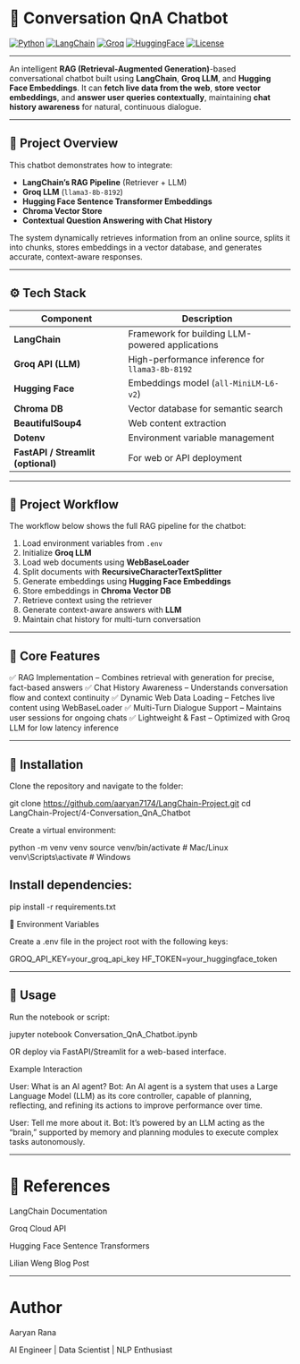 # 🧠 Conversation QnA Chatbot

[![Python](https://img.shields.io/badge/Python-3.10-blue)](https://www.python.org/)
[![LangChain](https://img.shields.io/badge/LangChain-v0.1.0-orange)](https://python.langchain.com/)
[![Groq](https://img.shields.io/badge/Groq-LLM-green)](https://www.groq.com/)
[![HuggingFace](https://img.shields.io/badge/HuggingFace-Embeddings-purple)](https://huggingface.co/)
[![License](https://img.shields.io/badge/License-MIT-lightgrey)](LICENSE)

---

An intelligent **RAG (Retrieval-Augmented Generation)**-based conversational chatbot built using **LangChain**, **Groq LLM**, and **Hugging Face Embeddings**. It can **fetch live data from the web**, **store vector embeddings**, and **answer user queries contextually**, maintaining **chat history awareness** for natural, continuous dialogue.

---

## 🚀 Project Overview

This chatbot demonstrates how to integrate:
- **LangChain’s RAG Pipeline** (Retriever + LLM)
- **Groq LLM** (`llama3-8b-8192`)
- **Hugging Face Sentence Transformer Embeddings**
- **Chroma Vector Store**
- **Contextual Question Answering with Chat History**

The system dynamically retrieves information from an online source, splits it into chunks, stores embeddings in a vector database, and generates accurate, context-aware responses.

---

## ⚙️ Tech Stack

| Component | Description |
|------------|-------------|
| **LangChain** | Framework for building LLM-powered applications |
| **Groq API (LLM)** | High-performance inference for `llama3-8b-8192` |
| **Hugging Face** | Embeddings model (`all-MiniLM-L6-v2`) |
| **Chroma DB** | Vector database for semantic search |
| **BeautifulSoup4** | Web content extraction |
| **Dotenv** | Environment variable management |
| **FastAPI / Streamlit (optional)** | For web or API deployment |

---

## 🧩 Project Workflow

The workflow below shows the full RAG pipeline for the chatbot:

1. Load environment variables from `.env`
2. Initialize **Groq LLM**
3. Load web documents using **WebBaseLoader**
4. Split documents with **RecursiveCharacterTextSplitter**
5. Generate embeddings using **Hugging Face Embeddings**
6. Store embeddings in **Chroma Vector DB**
7. Retrieve context using the retriever
8. Generate context-aware answers with **LLM**
9. Maintain chat history for multi-turn conversation

---

## 🧠 Core Features

✅ RAG Implementation – Combines retrieval with generation for precise, fact-based answers
✅ Chat History Awareness – Understands conversation flow and context continuity
✅ Dynamic Web Data Loading – Fetches live content using WebBaseLoader
✅ Multi-Turn Dialogue Support – Maintains user sessions for ongoing chats
✅ Lightweight & Fast – Optimized with Groq LLM for low latency inference

---

## 🧰 Installation

Clone the repository and navigate to the folder:

git clone https://github.com/aaryan7174/LangChain-Project.git
cd LangChain-Project/4-Conversation_QnA_Chatbot


Create a virtual environment:

python -m venv venv
source venv/bin/activate  # Mac/Linux
venv\Scripts\activate     # Windows


## Install dependencies:

pip install -r requirements.txt

🔑 Environment Variables

Create a .env file in the project root with the following keys:

GROQ_API_KEY=your_groq_api_key
HF_TOKEN=your_huggingface_token

---

## 🧠 Usage

Run the notebook or script:

jupyter notebook Conversation_QnA_Chatbot.ipynb


OR deploy via FastAPI/Streamlit for a web-based interface.

Example Interaction

User: What is an AI agent?
Bot: An AI agent is a system that uses a Large Language Model (LLM) as its core controller, capable of planning, reflecting, and refining its actions to improve performance over time.

User: Tell me more about it.
Bot: It’s powered by an LLM acting as the “brain,” supported by memory and planning modules to execute complex tasks autonomously.


---

# 🧠 References

LangChain Documentation

Groq Cloud API

Hugging Face Sentence Transformers

Lilian Weng Blog Post


---

# Author

Aaryan Rana

AI Engineer | Data Scientist | NLP Enthusiast
